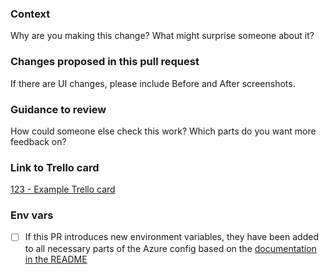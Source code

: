 ### Context

Why are you making this change? What might surprise someone about it?

### Changes proposed in this pull request

If there are UI changes, please include Before and After screenshots.

### Guidance to review

How could someone else check this work? Which parts do you want more feedback on?

### Link to Trello card

[123 - Example Trello card](http://trello.com/123-example-card)

### Env vars

- [ ] If this PR introduces new environment variables, they have been added to all necessary parts of the Azure config based on the [documentation in the README](https://github.com/DFE-Digital/apply-for-postgraduate-teacher-training#azure-hosting-devops-pipeline)
